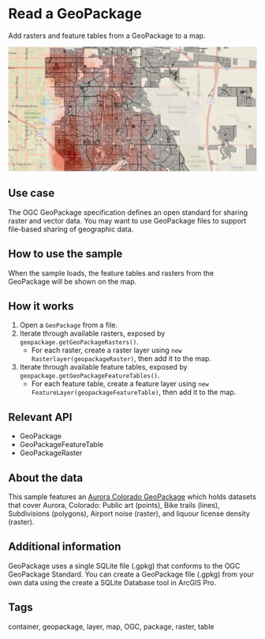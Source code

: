 # Read a GeoPackage

Add rasters and feature tables from a GeoPackage to a map.

![Image of read GeoPackage](ReadGeoPackage.png)

## Use case

The OGC GeoPackage specification defines an open standard for sharing raster and vector data. You may want to use GeoPackage files to support file-based sharing of geographic data.

## How to use the sample

When the sample loads, the feature tables and rasters from the GeoPackage will be shown on the map.

## How it works

1. Open a `GeoPackage` from a file.
2. Iterate through available rasters, exposed by `geopackage.getGeoPackageRasters()`.
    * For each raster, create a raster layer using `new Rasterlayer(geopackageRaster)`, then add it to the map.
3. Iterate through available feature tables, exposed by `geopackage.getGeoPackageFeatureTables()`.
    * For each feature table, create a feature layer using `new FeatureLayer(geopackageFeatureTable)`, then add it to the map.

## Relevant API

* GeoPackage
* GeoPackageFeatureTable
* GeoPackageRaster

## About the data

This sample features an [Aurora Colorado GeoPackage](https://www.arcgis.com/home/item.html?id=68ec42517cdd439e81b036210483e8e7) which holds datasets that cover Aurora, Colorado: Public art (points), Bike trails (lines), Subdivisions (polygons), Airport noise (raster), and liquour license density (raster).

## Additional information

GeoPackage uses a single SQLite file (.gpkg) that conforms to the OGC GeoPackage Standard. You can create a GeoPackage file (.gpkg) from your own data using the create a SQLite Database tool in ArcGIS Pro.

## Tags

container, geopackage, layer, map, OGC, package, raster, table
